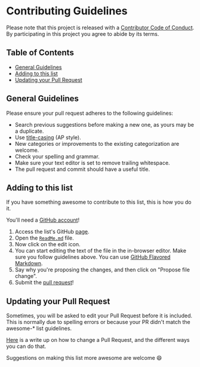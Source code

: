 # Contributing Guidelines

Please note that this project is released with a [Contributor Code of Conduct](code-of-conduct.md). By participating in this project you agree to abide by its terms.

## Table of Contents
- [General Guidelines](#general)
- [Adding to this list](#adding-to-this-list)
- [Updating your Pull Request](#updating-your-pull-request)

## General Guidelines
Please ensure your pull request adheres to the following guidelines:

- Search previous suggestions before making a new one, as yours may be a duplicate.
- Use [title-casing](http://titlecapitalization.com) (AP style).
- New categories or improvements to the existing categorization are welcome.
- Check your spelling and grammar.
- Make sure your text editor is set to remove trailing whitespace.
- The pull request and commit should have a useful title.

## Adding to this list
If you have something awesome to contribute to this list, this is how you do it.

You'll need a [GitHub account](https://github.com/join)!

1. Access the list's GitHub [page](https://github.com/manparvesh/AwesomeBlogDesigns).
2. Open the [`ReadMe.md`](https://github.com/manparvesh/AwesomeCivilEngineering/blob/master/README.md) file.
3. Now click on the edit icon. 
4. You can start editing the text of the file in the in-browser editor. Make sure you follow guidelines above. You can use [GitHub Flavored Markdown](https://help.github.com/articles/github-flavored-markdown/). 
5. Say why you're proposing the changes, and then click on "Propose file change". 
6. Submit the [pull request](https://help.github.com/articles/using-pull-requests/)!

## Updating your Pull Request

Sometimes, you will be asked to edit your Pull Request before it is included. This is normally due to spelling errors or because your PR didn't match the awesome-* list guidelines.

[Here](https://github.com/RichardLitt/docs/blob/master/amending-a-commit-guide.md) is a write up on how to change a Pull Request, and the different ways you can do that.

Suggestions on making this list more awesome are welcome :smile: